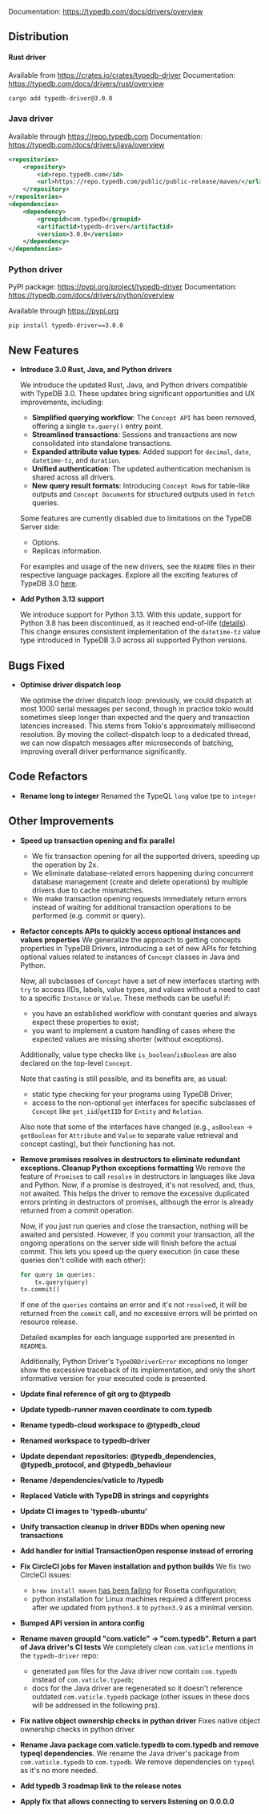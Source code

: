 Documentation: https://typedb.com/docs/drivers/overview

## Distribution

#### Rust driver

Available from https://crates.io/crates/typedb-driver
Documentation: https://typedb.com/docs/drivers/rust/overview


```sh
cargo add typedb-driver@3.0.0
```


### Java driver

Available through https://repo.typedb.com
Documentation: https://typedb.com/docs/drivers/java/overview

```xml
<repositories>
    <repository>
        <id>repo.typedb.com</id>
        <url>https://repo.typedb.com/public/public-release/maven/</url>
    </repository>
</repositories>
<dependencies>
    <dependency>
        <groupid>com.typedb</groupid>
        <artifactid>typedb-driver</artifactid>
        <version>3.0.0</version>
    </dependency>
</dependencies>
```

### Python driver

PyPI package: https://pypi.org/project/typedb-driver
Documentation: https://typedb.com/docs/drivers/python/overview

Available through https://pypi.org

```
pip install typedb-driver==3.0.0
```

## New Features

- **Introduce 3.0 Rust, Java, and Python drivers**

  We introduce the updated Rust, Java, and Python drivers compatible with TypeDB 3.0.
  These updates bring significant opportunities and UX improvements, including:
  - **Simplified querying workflow**: The `Concept API` has been removed, offering a single `tx.query()` entry point.
  - **Streamlined transactions**: Sessions and transactions are now consolidated into standalone transactions.
  - **Expanded attribute value types**: Added support for `decimal`, `date`, `datetime-tz`, and `duration`.
  - **Unified authentication**: The updated authentication mechanism is shared across all drivers.
  - **New query result formats**: Introducing `Concept Row`s for table-like outputs and `Concept Document`s for structured outputs used in `fetch` queries.

  Some features are currently disabled due to limitations on the TypeDB Server side:
  - Options.
  - Replicas information.

  For examples and usage of the new drivers, see the `README` files in their respective language packages. Explore all the exciting features of TypeDB 3.0 [here](https://github.com/typedb/typedb/releases).


- **Add Python 3.13 support**

  We introduce support for Python 3.13. With this update, support for Python 3.8 has been discontinued, as it reached end-of-life ([details](https://devguide.python.org/versions/)). This change ensures consistent implementation of the `datetime-tz` value type introduced in TypeDB 3.0 across all supported Python versions.


## Bugs Fixed
- **Optimise driver dispatch loop**
  
  We optimise the driver dispatch loop: previously, we could dispatch at most 1000 serial messages per second, though in practice tokio would sometimes sleep longer than expected and the query and transaction latencies increased. This stems from Tokio's approximately millisecond resolution. By moving the collect-dispatch loop to a dedicated thread, we can now dispatch messages after microseconds of batching, improving overall driver performance significantly.


## Code Refactors
- **Rename long to integer**
  Renamed the TypeQL `long` value tpe to `integer`
  
  

## Other Improvements
- **Speed up transaction opening and fix parallel**
  * We fix transaction opening for all the supported drivers, speeding up the operation by 2x.
  * We eliminate database-related errors happening during concurrent database management (create and delete operations) by multiple drivers due to cache mismatches. 
  * We make transaction opening requests immediately return errors instead of waiting for additional transaction operations to be performed (e.g. commit or query).
  
  
- **Refactor concepts APIs to quickly access optional instances and values properties**
  We generalize the approach to getting concepts properties in TypeDB Drivers, introducing a set of new APIs for fetching optional values related to instances of `Concept` classes in Java and Python.
  
  Now, all subclasses of `Concept` have a set of new interfaces starting with `try` to access IIDs, labels, value types, and values without a need to cast to a specific `Instance` or `Value`. These methods can be useful if:
  * you have an established workflow with constant queries and always expect these properties to exist;
  * you want to implement a custom handling of cases where the expected values are missing shorter (without exceptions).
  
  Additionally, value type checks like `is_boolean`/`isBoolean` are also declared on the top-level `Concept`.
  
  Note that casting is still possible, and its benefits are, as usual:
  * static type checking for your programs using TypeDB Driver;
  * access to the non-optional `get` interfaces for specific subclasses of `Concept` like `get_iid`/`getIID` for `Entity` and `Relation`.
  
  Also note that some of the interfaces have changed (e.g., `asBoolean` -> `getBoolean` for `Attribute` and `Value` to separate value retrieval and concept casting), but their functioning has not.
  
  
- **Remove promises resolves in destructors to eliminate redundant exceptions. Cleanup Python exceptions formatting**
  We remove the feature of `Promise`s to call `resolve` in destructors in languages like Java and Python. Now, if a promise is destroyed, it's not resolved, and, thus, not awaited. This helps the driver to remove the excessive duplicated errors printing in destructors of promises, although the error is already returned from a commit operation.
  
  Now, if you just run queries and close the transaction, nothing will be awaited and persisted. However, if you commit your transaction, all the ongoing operations on the server side will finish before the actual commit. This lets you speed up the query execution (in case these queries don't collide with each other): 
  ```py
  for query in queries:
      tx.query(query)
  tx.commit()
  ```
  If one of the `queries` contains an error and it's not `resolve`d, it will be returned from the `commit` call, and no excessive errors will be printed on resource release.
  
  Detailed examples for each language supported are presented in `README`s.
  
  Additionally, Python Driver's `TypeDBDriverError` exceptions no longer show the excessive traceback of its implementation, and only the short informative version for your executed code is presented.
  
  
- **Update final reference of git org to @typedb**

- **Update typedb-runner maven coordinate to com.typedb**

- **Rename typedb-cloud workspace to @typedb_cloud**

- **Renamed workspace to typedb-driver**

- **Update dependant repositories: @typedb_dependencies, @typedb_protocol, and @typedb_behaviour**

- **Rename /dependencies/vaticle to /typedb**

- **Replaced Vaticle with TypeDB in strings and copyrights**

- **Update CI images to 'typedb-ubuntu'**

- **Unify transaction cleanup in driver BDDs when opening new transactions**
  
- **Add handler for initial TransactionOpen response instead of erroring**

- **Fix CircleCI jobs for Maven installation and python builds**
  We fix two CircleCI issues:
  * `brew install maven` [has been failing](https://app.circleci.com/pipelines/github/typedb/typedb-driver/911/workflows/9571978a-e2c7-40cc-afd6-372356f267f7/jobs/7072) for Rosetta configuration;
  * python installation for Linux machines required a different process after we updated from `python3.8` to `python3.9` as a minimal version.

- **Bumped API version in antora config**

- **Rename maven groupId "com.vaticle" -> "com.typedb". Return a part of Java driver's CI tests**
  We completely clean `com.vaticle` mentions in the `typedb-driver` repo:
  * generated `pom` files for the Java driver now contain `com.typedb` instead of `com.vaticle.typedb`;
  * docs for the Java driver are regenerated so it doesn't reference outdated `com.vaticle.typedb` package (other issues in these docs will be addressed in the following prs).
  
- **Fix native object ownership checks in python driver**
  Fixes native object ownership checks in python driver

  
- **Rename Java package com.vaticle.typedb to com.typedb and remove typeql dependencies.**
  We rename the Java driver's package from `com.vaticle.typedb` to `com.typedb`.
  We remove dependencies on `typeql` as it's no more needed. 

- **Add typedb 3 roadmap link to the release notes**

- **Apply fix that allows connecting to servers listening on 0.0.0.0**
    

